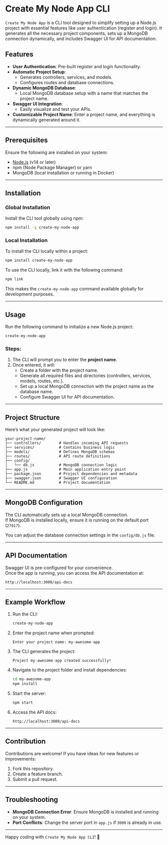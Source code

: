 # Create My Node App CLI

`Create My Node App` is a CLI tool designed to simplify setting up a Node.js project with essential features like user authentication (register and login). It generates all the necessary project components, sets up a MongoDB connection dynamically, and includes Swagger UI for API documentation.

## Features
- **User Authentication**: Pre-built register and login functionality.
- **Automatic Project Setup**:
  - Generates controllers, services, and models.
  - Configures routes and database connections.
- **Dynamic MongoDB Database**:
  - Local MongoDB database setup with a name that matches the project name.
- **Swagger UI Integration**:
  - Easily visualize and test your APIs.
- **Customizable Project Name**: Enter a project name, and everything is dynamically generated around it.

---

## Prerequisites
Ensure the following are installed on your system:
- [Node.js](https://nodejs.org/) (v14 or later)
- npm (Node Package Manager) or yarn
- MongoDB (local installation or running in Docker)

---

## Installation

### Global Installation
Install the CLI tool globally using npm:
```bash
npm install -g create-my-node-app
```

### Local Installation
To install the CLI locally within a project:
```bash
npm install create-my-node-app
```

To use the CLI locally, link it with the following command:
```bash
npm link
```
This makes the `create-my-node-app` command available globally for development purposes.

---

## Usage

Run the following command to initialize a new Node.js project:
```bash
create-my-node-app
```

### Steps:
1. The CLI will prompt you to enter the **project name**.
2. Once entered, it will:
   - Create a folder with the project name.
   - Generate all required files and directories (controllers, services, models, routes, etc.).
   - Set up a local MongoDB connection with the project name as the database name.
   - Configure Swagger UI for API documentation.

---

## Project Structure

Here’s what your generated project will look like:

```
your-project-name/
├── controllers/        # Handles incoming API requests
├── services/           # Contains business logic
├── models/             # Defines MongoDB schemas
├── routes/             # API route definitions
├── config/
│   └── db.js           # MongoDB connection logic
├── app.js              # Main application entry point
├── package.json        # Project dependencies and metadata
├── swagger.json        # Swagger UI configuration
└── README.md           # Project documentation
```

---

## MongoDB Configuration

The CLI automatically sets up a local MongoDB connection.  
If MongoDB is installed locally, ensure it is running on the default port (`27017`).  

You can adjust the database connection settings in the `config/db.js` file.

---

## API Documentation

Swagger UI is pre-configured for your convenience.  
Once the app is running, you can access the API documentation at:

```
http://localhost:3000/api-docs
```

---

## Example Workflow

1. Run the CLI:
   ```bash
   create-my-node-app
   ```

2. Enter the project name when prompted:
   ```
   Enter your project name: my-awesome-app
   ```

3. The CLI generates the project:
   ```
   Project my-awesome-app created successfully!
   ```

4. Navigate to the project folder and install dependencies:
   ```bash
   cd my-awesome-app
   npm install
   ```

5. Start the server:
   ```bash
   npm start
   ```

6. Access the API docs:
   ```
   http://localhost:3000/api-docs
   ```

---

## Contribution

Contributions are welcome! If you have ideas for new features or improvements:
1. Fork this repository.
2. Create a feature branch.
3. Submit a pull request.

---

## Troubleshooting

- **MongoDB Connection Error**: Ensure MongoDB is installed and running on your system.
- **Port Conflicts**: Change the server port in `app.js` if `3000` is already in use.

---

Happy coding with `Create My Node App CLI`! 🎉
